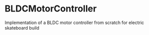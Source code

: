 # BLDCMotorController
Implementation of a BLDC motor controller from scratch for electric skateboard build
